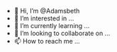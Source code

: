 - 👋 Hi, I’m @Adamsbeth
- 👀 I’m interested in ...
- 🌱 I’m currently learning ...
- 💞️ I’m looking to collaborate on ...
- 📫 How to reach me ...

<!---
Adamsbeth/Adamsbeth is a ✨ special ✨ repository because its `README.md` (this file) appears on your GitHub profile.
You can click the Preview link to take a look at your changes.
--->
